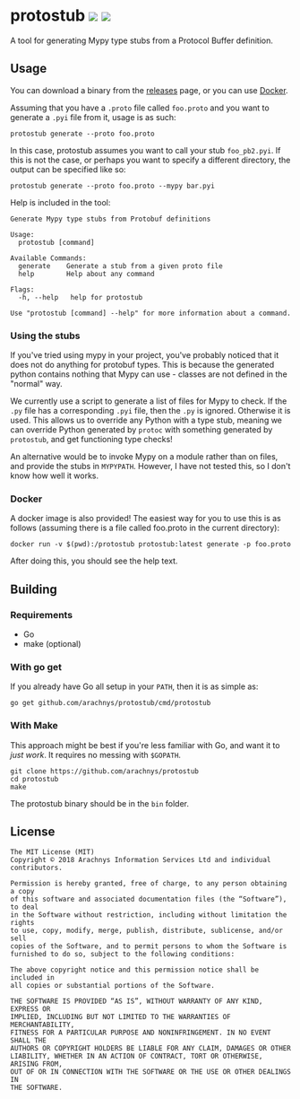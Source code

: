 # protostub [![](https://travis-ci.org/arachnys/protostub.svg?branch=master)](https://travis-ci.org/arachnys/protostub) [![](https://img.shields.io/badge/godoc-reference-5272B4.svg)](https://godoc.org/github.com/arachnys/protostub)

A tool for generating Mypy type stubs from a Protocol Buffer definition.

## Usage
You can download a binary from the
[releases](https://github.com/arachnys/protostub/releases) page, or you can use 
[Docker](https://github.com/arachnys/protostub#docker).

Assuming that you have a `.proto` file called `foo.proto` and you want to 
generate a `.pyi` file from it, usage is as such:

```
protostub generate --proto foo.proto
```

In this case, protostub assumes you want to call your stub `foo_pb2.pyi`. If 
this is not the case, or perhaps you want to specify a different directory, the 
output can be specified like so:

```
protostub generate --proto foo.proto --mypy bar.pyi
```

Help is included in the tool:

```
Generate Mypy type stubs from Protobuf definitions

Usage:
  protostub [command]

Available Commands:
  generate    Generate a stub from a given proto file
  help        Help about any command

Flags:
  -h, --help   help for protostub

Use "protostub [command] --help" for more information about a command.
```

### Using the stubs
If you've tried using mypy in your project, you've probably noticed that it does
not do anything for protobuf types. This is because the generated python contains
nothing that Mypy can use - classes are not defined in the "normal" way.

We currently use a script to generate a list of files for Mypy to check. If the 
`.py` file has a corresponding `.pyi` file, then the `.py` is ignored. Otherwise
it is used. This allows us to override any Python with a type stub, meaning we
can override Python generated by `protoc` with something generated by `protostub`,
and get functioning type checks!

An alternative would be to invoke Mypy on a module rather than on files, and 
provide the stubs in `MYPYPATH`. However, I have not tested this, so I don't know
how well it works.


### Docker
A docker image is also provided! The easiest way for you to use this is as follows 
(assuming there is a file called foo.proto in the current directory):

```
docker run -v $(pwd):/protostub protostub:latest generate -p foo.proto
```

After doing this, you should see the help text.

## Building

### Requirements
- Go
- make (optional)


### With go get
If you already have Go all setup in your `PATH`, then it is as simple as:

```
go get github.com/arachnys/protostub/cmd/protostub
```

### With Make
This approach might be best if you're less familiar with Go, and want it to 
*just work*. It requires no messing with `$GOPATH`.

```
git clone https://github.com/arachnys/protostub
cd protostub
make
```

The protostub binary should be in the `bin` folder.

## License
```
The MIT License (MIT)
Copyright © 2018 Arachnys Information Services Ltd and individual contributors.

Permission is hereby granted, free of charge, to any person obtaining a copy
of this software and associated documentation files (the “Software”), to deal
in the Software without restriction, including without limitation the rights
to use, copy, modify, merge, publish, distribute, sublicense, and/or sell
copies of the Software, and to permit persons to whom the Software is
furnished to do so, subject to the following conditions:

The above copyright notice and this permission notice shall be included in
all copies or substantial portions of the Software.

THE SOFTWARE IS PROVIDED “AS IS”, WITHOUT WARRANTY OF ANY KIND, EXPRESS OR
IMPLIED, INCLUDING BUT NOT LIMITED TO THE WARRANTIES OF MERCHANTABILITY,
FITNESS FOR A PARTICULAR PURPOSE AND NONINFRINGEMENT. IN NO EVENT SHALL THE
AUTHORS OR COPYRIGHT HOLDERS BE LIABLE FOR ANY CLAIM, DAMAGES OR OTHER
LIABILITY, WHETHER IN AN ACTION OF CONTRACT, TORT OR OTHERWISE, ARISING FROM,
OUT OF OR IN CONNECTION WITH THE SOFTWARE OR THE USE OR OTHER DEALINGS IN
THE SOFTWARE.
```
